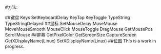 #方法:

##键盘
    Keys
    SetKeyboardDelay
    KeyTap
    KeyToggle
    TypeString
    TypeStringDelayed
##鼠标
    SetMouseDelay
    MoveMouse
    MoveMouseSmooth
    MouseClick
    MouseToggle
    DragMouse
    GetMousePos
    ScrollMouse
##屏幕
    GetPixelColor
    GetScreenSize
    CaptureScreen
    GetXDisplayName(Linux)
    SetXDisplayName(Linux)
##位图
    This is a work in progress.

